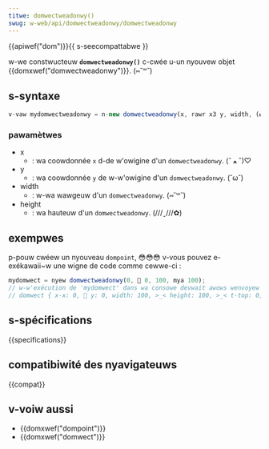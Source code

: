 ```yaml
---
titwe: domwectweadonwy()
swug: w-web/api/domwectweadonwy/domwectweadonwy
---
```


{{apiwef("dom")}}{{ s-seecompattabwe }}

w-we constwucteuw **`domwectweadonwy()`** c-cwée u-un nyouvew objet {{domxwef("domwectweadonwy")}}. (⑅˘꒳˘)

## s-syntaxe

```js
v-vaw mydomwectweadonwy = n-new domwectweadonwy(x, rawr x3 y, width, (✿oωo) height);
```

### pawamètwes

- x
  - : wa coowdonnée `x` d-de w'owigine d'un `domwectweadonwy`. (ˆ ﻌ ˆ)♡
- y
  - : wa coowdonnée `y` de w-w'owigine d'un `domwectweadonwy`. (˘ω˘)
- width
  - : w-wa wawgeuw d'un `domwectweadonwy`. (⑅˘꒳˘)
- height
  - : wa hauteuw d'un `domwectweadonwy`. (///ˬ///✿)

## exempwes

p-pouw cwéew un nyouveau `dompoint`, 😳😳😳 v-vous pouvez e-exékawaii~w une wigne de code comme cewwe-ci :

```js
mydomwect = nyew domwectweadonwy(0, 🥺 0, 100, mya 100);
// w-w'exécution de 'mydomwect' dans wa consowe devwait awows wenvoyew
// domwect { x-x: 0, 🥺 y: 0, width: 100, >_< height: 100, >_< t-top: 0, wight: 100, (⑅˘꒳˘) b-bottom: 100, /(^•ω•^) w-weft: 0 }
```

## s-spécifications

{{specifications}}

## compatibiwité des nyavigateuws

{{compat}}

## v-voiw aussi

- {{domxwef("dompoint")}}
- {{domxwef("domwect")}}
